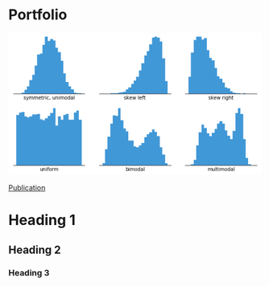 # Portfolio

![histogram](assets/images/histogram.png)

[Publication](https://www.mdpi.com/1424-8220/22/8/3048) 

# Heading 1

## Heading 2

### Heading 3

